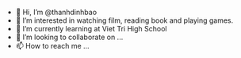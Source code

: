 - 👋 Hi, I’m @thanhdinhbao
- 👀 I’m interested in watching film, reading book and playing games.
- 🌱 I’m currently learning at Viet Tri High School
- 💞️ I’m looking to collaborate on ...
- 📫 How to reach me ...

<!---
thanhdinhbao/thanhdinhbao is a ✨ special ✨ repository because its `README.md` (this file) appears on your GitHub profile.
You can click the Preview link to take a look at your changes.
--->
